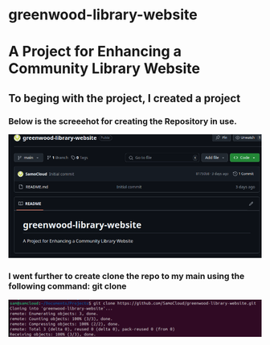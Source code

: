 # greenwood-library-website
# A Project for Enhancing a Community Library Website

## To beging with the project, I created a project

### Below is the screeehot for creating the Repository in use.
![Repo](./img/2.CrtRepo.png)

### I went further to create clone the repo to my main using the following command: git clone

![clone](./img/1.cloe.png)

